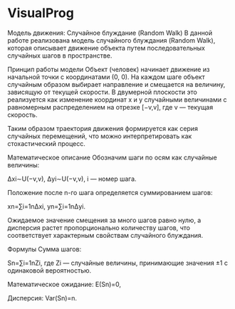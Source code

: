 # VisualProg
Модель движения: Случайное блуждание (Random Walk)
В данной работе реализована модель случайного блуждания (Random Walk), которая описывает движение объекта путем последовательных случайных шагов в пространстве.

Принцип работы модели
Объект (человек) начинает движение из начальной точки с координатами (0, 0). На каждом шаге объект случайным образом выбирает направление и смещается на величину, зависящую от текущей скорости. В двумерной плоскости это реализуется как изменение координат x и y случайными величинами с равномерным распределением на отрезке [−v,v], где v — текущая скорость.

Таким образом траектория движения формируется как серия случайных перемещений, что можно интерпретировать как стохастический процесс.

Математическое описание
Обозначим шаги по осям как случайные величины:

Δxi∼U(−v,v), Δyi∼U(−v,v), i — номер шага.

Положение после n-го шага определяется суммированием шагов:

xn=∑i=1nΔxi, yn=∑i=1nΔyi.

Ожидаемое значение смещения за много шагов равно нулю, а дисперсия растет пропорционально количеству шагов, что соответствует характерным свойствам случайного блуждания.

Формулы
Сумма шагов:

Sn=∑i=1nZi, где Zi  — случайные величины, принимающие значения ±1 с одинаковой вероятностью.

Математическое ожидание: E(Sn)=0,

Дисперсия: Var(Sn)=n.